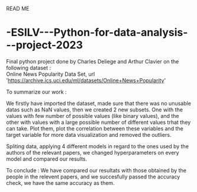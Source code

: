 READ ME

# -ESILV---Python-for-data-analysis---project-2023

Final python project done by Charles Deliege and Arthur Clavier on the following dataset :  
Online News Popularity Data Set, url 'https://archive.ics.uci.edu/ml/datasets/Online+News+Popularity'

To summarize our work : 

We firstly have imported the dataset, made sure that there was no unusable datas such as NaN values, then we created 2 new subsets. 
One with the values with few number of possible values (like binary values), and the other with values with a large possible number of different values trhat they can take. Plot them, plot the correlation between these variables and the target variable for more data visualization and removed the outliers.

Spliting data, applying 4 different models in regard to the ones used by the authors of the relevant papers, we changed hyperparameters on every model and compared our results.


To conclude : We have compared our resultats with those obtained by the people in the relevent papers, and we succesfully passed the accuracy check, we have the same accuracy as them.


